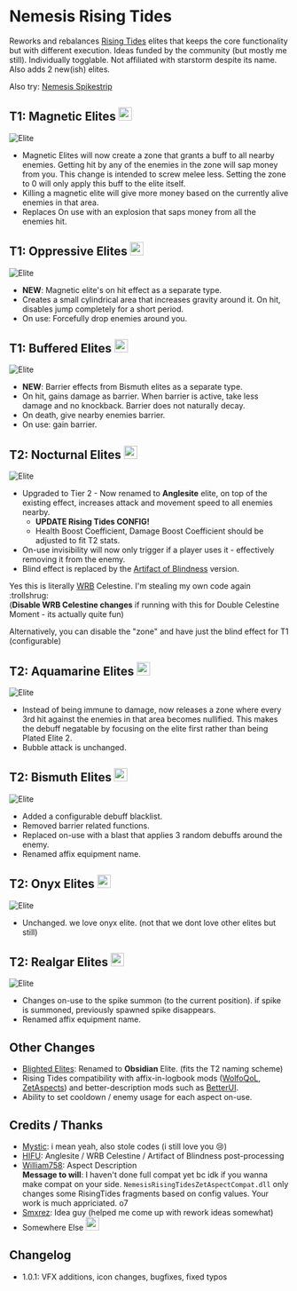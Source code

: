 # Nemesis Rising Tides

Reworks and rebalances [Rising Tides](https://thunderstore.io/package/TheMysticSword/RisingTides/) elites that keeps the core functionality but with different execution. Ideas funded by the community (but mostly me still). Individually togglable. Not affiliated with starstorm despite its name. Also adds 2 new(ish) elites.

Also try: [Nemesis Spikestrip](https://thunderstore.io/package/prodzpod/Nemesis_Spikestrip/)

## T1: Magnetic Elites <img src="https://cdn.discordapp.com/attachments/515678914316861451/1131483503826047036/texAffixMoneyBuffIcon.png" width="24">
![Elite](https://cdn.discordapp.com/attachments/515678914316861451/1131482899317792768/20230720155826_1.png)
- Magnetic Elites will now create a zone that grants a buff to all nearby enemies. Getting hit by any of the enemies in the zone will sap money from you. This change is intended to screw melee less. Setting the zone to 0 will only apply this buff to the elite itself.
- Killing a magnetic elite will give more money based on the currently alive enemies in that area.
- Replaces On use with an explosion that saps money from all the enemies hit.

## T1: Oppressive Elites <img src="https://cdn.discordapp.com/attachments/515678914316861451/1131483503050109008/OppressiveBuff.png" width="24">
![Elite](https://cdn.discordapp.com/attachments/515678914316861451/1131482897052868608/20230720154746_1.png)
- **NEW**: Magnetic elite's on hit effect as a separate type.
- Creates a small cylindrical area that increases gravity around it. On hit, disables jump completely for a short period.
- On use: Forcefully drop enemies around you.

## T1: Buffered Elites <img src="https://cdn.discordapp.com/attachments/515678914316861451/1131483502819430460/BufferedBuff1.png" width="24">
![Elite](https://cdn.discordapp.com/attachments/515678914316861451/1131482897858183168/20230720155205_1.png)
- **NEW**: Barrier effects from Bismuth elites as a separate type.
- On hit, gains damage as barrier. When barrier is active, take less damage and no knockback. Barrier does not naturally decay.
- On death, give nearby enemies barrier.
- On use: gain barrier.

## T2: Nocturnal Elites <img src="https://cdn.discordapp.com/attachments/515678914316861451/1131483504295817226/texAffixNightBuffIcon.png" width="24">
![Elite](https://cdn.discordapp.com/attachments/515678914316861451/1131482899665924177/20230720155955_1.png)
- Upgraded to Tier 2 - Now renamed to **Anglesite** elite, on top of the existing effect, increases attack and movement speed to all enemies nearby. 
  - **UPDATE Rising Tides CONFIG!**
  - Health Boost Coefficient, Damage Boost Coefficient should be adjusted to fit T2 stats.
- On-use invisibility will now only trigger if a player uses it - effectively removing it from the enemy.
- Blind effect is replaced by the [Artifact of Blindness](https://thunderstore.io/package/HIFU/ArtifactOfBlindness/) version.

Yes this is literally [WRB](https://thunderstore.io/package/TheBestAssociatedLargelyLudicrousSillyheadGroup/WellRoundedBalance/) Celestine. I'm stealing my own code again :trollshrug:  
(**Disable WRB Celestine changes** if running with this for Double Celestine Moment - its actually quite fun)

Alternatively, you can disable the "zone" and have just the blind effect for T1 (configurable)

## T2: Aquamarine Elites <img src="https://cdn.discordapp.com/attachments/515678914316861451/1131483504056750131/texAffixWaterBuffIcon.png" width="24">
![Elite](https://cdn.discordapp.com/attachments/515678914316861451/1131482898621542430/20230720155541_1.png)
- Instead of being immune to damage, now releases a zone where every 3rd hit against the enemies in that area becomes nullified. This makes the debuff negatable by focusing on the elite first rather than being Plated Elite 2.
- Bubble attack is unchanged.

## T2: Bismuth Elites <img src="https://cdn.discordapp.com/attachments/515678914316861451/1131483502509035530/BismuthBuff1.png" width="24">
![Elite](https://cdn.discordapp.com/attachments/515678914316861451/1131482898172747776/20230720155351_1.png)
- Added a configurable debuff blacklist.
- Removed barrier related functions.
- Replaced on-use with a blast that applies 3 random debuffs around the enemy.
- Renamed affix equipment name.

## T2: Onyx Elites <img src="https://cdn.discordapp.com/attachments/515678914316861451/1131483503305953352/texAffixBlackHoleBuffIcon.png" width="24">
![Elite](https://cdn.discordapp.com/attachments/515678914316861451/1131482898961285181/20230720155657_1.png)
- Unchanged. we love onyx elite. (not that we dont love other elites but still)

## T2: Realgar Elites <img src="https://cdn.discordapp.com/attachments/515678914316861451/1131483503570210826/texAffixImpPlaneBuffIcon.png" width="24">
![Elite](https://cdn.discordapp.com/attachments/515678914316861451/1131482897405194330/20230720154900_1.png)
- Changes on-use to the spike summon (to the current position). if spike is summoned, previously spawned spike disappears.
- Renamed affix equipment name.

## Other Changes
- [Blighted Elites](https://thunderstore.io/package/Moffein/BlightedElites/): Renamed to **Obsidian** Elite. (fits the T2 naming scheme)
- Rising Tides compatibility with affix-in-logbook mods ([WolfoQoL](https://thunderstore.io/package/Wolfo/WolfoQualityOfLife/), [ZetAspects](https://thunderstore.io/package/William758/ZetAspects/)) and better-description mods such as [BetterUI](https://thunderstore.io/package/XoXFaby/BetterUI/).
- Ability to set cooldown / enemy usage for each aspect on-use.

## Credits / Thanks
- [Mystic](https://thunderstore.io/package/TheMysticSword/): i mean yeah, also stole codes (i still love you :cry:)
- [HIFU](https://thunderstore.io/package/HIFU/): Anglesite / WRB Celestine / Artifact of Blindness post-processing
- [William758](https://thunderstore.io/package/William758/): Aspect Description  
  **Message to will**: I haven't done full compat yet bc idk if you wanna make compat on your side. `NemesisRisingTidesZetAspectCompat.dll` only changes some RisingTides fragments based on config values. Your work is much appriciated. o7
- [Smxrez](https://thunderstore.io/package/Smxrez/): Idea guy (helped me come up with rework ideas somewhat)
- Somewhere Else <img src="https://cdn.discordapp.com/attachments/781570609729372253/1112438647036334100/SE.jpg" width="24">

## Changelog
- 1.0.1: VFX additions, icon changes, bugfixes, fixed typos
